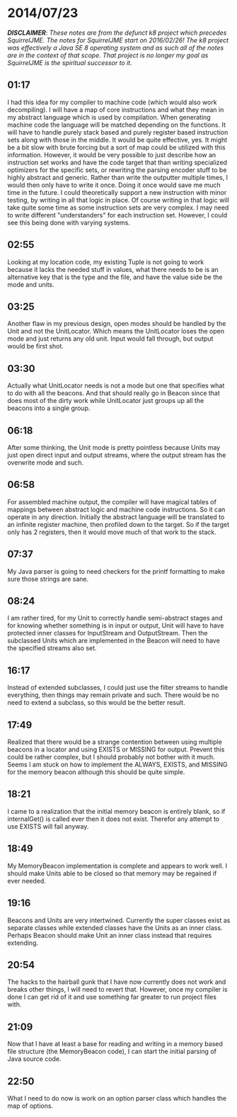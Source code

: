 # 2014/07/23

***DISCLAIMER***: _These notes are from the defunct k8 project which_
_precedes SquirrelJME. The notes for SquirrelJME start on 2016/02/26!_
_The k8 project was effectively a Java SE 8 operating system and as such_
_all of the notes are in the context of that scope. That project is no_
_longer my goal as SquirrelJME is the spiritual successor to it._

## 01:17

I had this idea for my compiler to machine code (which would also work
decompiling). I will have a map of core instructions and what they mean in my
abstract language which is used by compilation. When generating machine code
the language will be matched depending on the functions. It will have to
handle purely stack based and purely register based instruction sets along
with those in the middle. It would be quite effective, yes. It might be a bit
slow with brute forcing but a sort of map could be utilized with this
information. However, it would be very possible to just describe how an
instruction set works and have the code target that than writing specialized
optimizers for the specific sets, or rewriting the parsing encoder stuff to be
highly abstract and generic. Rather than write the outputter multiple times, I
would then only have to write it once. Doing it once would save me much time
in the future. I could theoretically support a new instruction with minor
testing, by writing in all that logic in place. Of course writing in that
logic will take quite some time as some instruction sets are very complex. I
may need to write different "understanders" for each instruction set. However,
I could see this being done with varying systems.

## 02:55

Looking at my location code, my existing Tuple is not going to work because it
lacks the needed stuff in values, what there needs to be is an alternative key
that is the type and the file, and have the value side be the mode and units.

## 03:25

Another flaw in my previous design, open modes should be handled by the Unit
and not the UnitLocator. Which means the UnitLocator loses the open mode and
just returns any old unit. Input would fall through, but output would be first
shot.

## 03:30

Actually what UnitLocator needs is not a mode but one that specifies what to
do with all the beacons. And that should really go in Beacon since that does
most of the dirty work while UnitLocator just groups up all the beacons into a
single group.

## 06:18

After some thinking, the Unit mode is pretty pointless because Units may just
open direct input and output streams, where the output stream has the
overwrite mode and such.

## 06:58

For assembled machine output, the compiler will have magical tables of
mappings between abstract logic and machine code instructions. So it can
operate in any direction. Initially the abstract language will be translated
to an infinite register machine, then profiled down to the target. So if the
target only has 2 registers, then it would move much of that work to the
stack.

## 07:37

My Java parser is going to need checkers for the printf formatting to make
sure those strings are sane.

## 08:24

I am rather tired, for my Unit to correctly handle semi-abstract stages and
for knowing whether something is in input or output, Unit will have to have
protected inner classes for InputStream and OutputStream. Then the subclassed
Units which are implemented in the Beacon will need to have the specified
streams also set.

## 16:17

Instead of extended subclasses, I could just use the filter streams to handle
everything, then things may remain private and such. There would be no need to
extend a subclass, so this would be the better result.

## 17:49

Realized that there would be a strange contention between using multiple
beacons in a locator and using EXISTS or MISSING for output. Prevent this
could be rather complex, but I should probably not bother with it much. Seems
I am stuck on how to implement the ALWAYS, EXISTS, and MISSING for the memory
beacon although this should be quite simple.

## 18:21

I came to a realization that the initial memory beacon is entirely blank, so
if internalGet() is called ever then it does not exist. Therefor any attempt
to use EXISTS will fail anyway.

## 18:49

My MemoryBeacon implementation is complete and appears to work well. I should
make Units able to be closed so that memory may be regained if ever needed.

## 19:16

Beacons and Units are very intertwined. Currently the super classes exist as
separate classes while extended classes have the Units as an inner class.
Perhaps Beacon should make Unit an inner class instead that requires
extending.

## 20:54

The hacks to the hairball gunk that I have now currently does not work and
breaks other things, I will need to revert that. However, once my compiler is
done I can get rid of it and use something far greater to run project files
with.

## 21:09

Now that I have at least a base for reading and writing in a memory based file
structure (the MemoryBeacon code), I can start the initial parsing of Java
source code.

## 22:50

What I need to do now is work on an option parser class which handles the map
of options.

